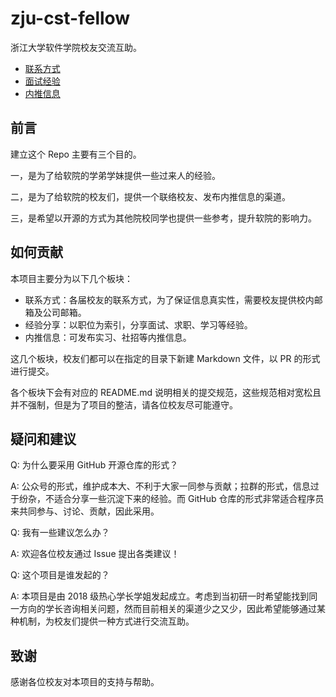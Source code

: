 # zju-cst-fellow

浙江大学软件学院校友交流互助。

- [联系方式](./docs/contact.md)
- [面试经验](./docs/share.md)
- [内推信息](./docs/referral.md)

## 前言

建立这个 Repo 主要有三个目的。

一，是为了给软院的学弟学妹提供一些过来人的经验。

二，是为了给软院的校友们，提供一个联络校友、发布内推信息的渠道。

三，是希望以开源的方式为其他院校同学也提供一些参考，提升软院的影响力。

## 如何贡献

本项目主要分为以下几个板块：

- 联系方式：各届校友的联系方式，为了保证信息真实性，需要校友提供校内邮箱及公司邮箱。
- 经验分享：以职位为索引，分享面试、求职、学习等经验。
- 内推信息：可发布实习、社招等内推信息。

这几个板块，校友们都可以在指定的目录下新建 Markdown 文件，以 PR 的形式进行提交。

各个板块下会有对应的 README.md 说明相关的提交规范，这些规范相对宽松且并不强制，但是为了项目的整洁，请各位校友尽可能遵守。

## 疑问和建议

Q: 为什么要采用 GitHub 开源仓库的形式？

A: 公众号的形式，维护成本大、不利于大家一同参与贡献；拉群的形式，信息过于纷杂，不适合分享一些沉淀下来的经验。而 GitHub 仓库的形式非常适合程序员来共同参与、讨论、贡献，因此采用。

Q: 我有一些建议怎么办？

A: 欢迎各位校友通过 Issue 提出各类建议！

Q: 这个项目是谁发起的？

A: 本项目是由 2018 级热心学长学姐发起成立。考虑到当初研一时希望能找到同一方向的学长咨询相关问题，然而目前相关的渠道少之又少，因此希望能够通过某种机制，为校友们提供一种方式进行交流互助。

## 致谢

感谢各位校友对本项目的支持与帮助。